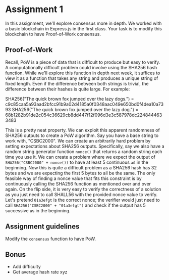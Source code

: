 # Assignment 1

In this assignment, we'll explore consensus more in depth. We worked with a basic blockchain in Express.js in the first class. Your task is to modify this blockchain to have Proof-of-Work consensus.

## Proof-of-Work

Recall, PoW is a piece of data that is difficult to produce but easy to verify. A computationally difficult problem could involve using the SHA256 hash function. While we'll explore this function in depth next week, it suffices to view it as a function that takes any string and produces a unique string of fixed length. Even if the difference between both strings is trivial, the difference between their hashes is quite large. For example:

SHA256("The quick brown fox jumped over the lazy dogs.") = c9c85caa5a93aad2bfcc91b9a02d4185a0f0348aac049e650bd0f4dea10a7393
SHA256("The quick brown fox jumped over the lazy dog.") = 68b1282b91de2c054c36629cb8dd447f12f096d3e3c587978dc2248444633483

This is a pretty neat property. We can exploit this apparent randomness of SHA256 outputs to create a PoW algorithm. Say you have a base string to work with, "CSBC2000". We can create an arbitrarily hard problem by setting expectations about SHA256 outputs. Specifically, say we also have a random string generator function `nonce()` that returns a random string each time you use it. We can create a problem where we expect the output of `SHA256("CSBC2000" + nonce())` to have at least 5 continuous `a`s in the beginning. Now this is quite a difficult problem as a SHA256 hash has 32 bytes and we are expecting the first 5 bytes to all be the same. The only feasible way of finding a nonce value that fits this constraint is by continuously calling the SHA256 function as mentioned over and over again. On the flip side, it is very easy to verify the correctness of a solution as you just need to call SHALL56 with the provided nonce value to verify. Let's pretend `01a3efgt` is the correct nonce; the verifier would just need to call `SHA256("CSBC2000" + "01a3efgt")` and check if the output has 5 successive `a`s in the beginning.

## Assignment guidelines
Modify the `consensus` function to have PoW.

## Bonus
- Add difficulty
- Get average hash rate xyz
